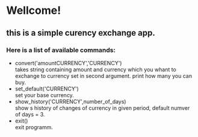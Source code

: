 # Wellcome!
## this is a simple curency exchange app.


### Here is a list of available commands:
* convert('amountCURRENCY','CURRENCY')\
    takes string containing amount and currency which you whant to exchange to currency
    set in second argument.
    print how many you can buy.
* set_default('CURRENCY')\
    set your base currency.
* show_history('CURRENCY',number_of_days)\
    show s history of changes of currency in given period,
    default numver of days = 3.
* exit() \
    exit programm.

